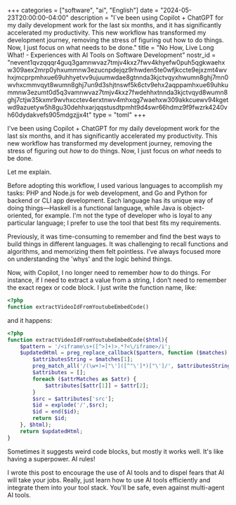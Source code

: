 +++
categories = ["software", "ai", "English"]
date = "2024-05-23T20:00:00-04:00"
description = "I`ve been using Copilot + ChatGPT for my daily development work for the last six months, and it has significantly accelerated my productivity. This new workflow has transformed my development journey, removing the stress of figuring out how to do things. Now, I just focus on what needs to be done."
title = "No How, Live Long What! - Experiences with AI Tools on Software Development"
nostr_id = "nevent1qvzqqqr4guq3gamnwvaz7tmjv4kxz7fwv4khyefw0puh5qgkwaehxw309aex2mrp0yhxummnw3ezucnpdejqz9rhwden5te0wfjkccte9ejxzmt4wvhxjmcprpmhxue69uhhyetvv9ujuumwdae8gtnnda3kjctvqyxhwumn8ghj7mn0wvhxcmmvqyt8wumn8ghj7un9d3shjtnswf5k6ctv9ehx2aqppamhxue69uhkummnw3ezumt0d5q3vamnwvaz7tmjv4kxz7fwdehhxtnnda3kjctvqyd8wumn8ghj7ctjw35kxmr9wvhxcctev4erxtnwv4mhxqg7waehxw309akkcuewv94kgetwd9azuetyw5h8gu30dehhxarjqqstusdtpmht9d4swr66hdmz9f9fwzrk4240vh60dydakvefs905mdgzjjx4t"
type = "toml"
+++

I've been using Copilot + ChatGPT for my daily development work for the last six months, and it has significantly accelerated my productivity. This new workflow has transformed my development journey, removing the stress of figuring out *how* to do things. Now, I just focus on *what* needs to be done.

Let me explain.

Before adopting this workflow, I used various languages to accomplish my tasks: PHP and Node.js for web development, and Go and Python for backend or CLI app development. Each language has its unique way of doing things—Haskell is a functional language, while Java is object-oriented, for example. I'm not the type of developer who is loyal to any particular language; I prefer to use the tool that best fits my requirements.

Previously, it was time-consuming to remember and find the best ways to build things in different languages. It was challenging to recall functions and algorithms, and memorizing them felt pointless. I’ve always focused more on understanding the 'whys' and the logic behind things.

Now, with Copilot, I no longer need to remember *how* to do things. For instance, if I need to extract a value from a string, I don't need to remember the exact regex or code block. I just write the function name, like:

```php
<?php
function extractVideoIdFromYoutubeEmbedCode()
```

and it happens:

```php
<?php
function extractVideoIdFromYoutubeEmbedCode($html){
    $pattern = '/<iframe\s+([^>]+)>.*?<\/iframe>/i';
    $updatedHtml = preg_replace_callback($pattern, function ($matches) {
        $attributesString = $matches[1];
        preg_match_all('/(\w+)=["\']([^"\']*)["\']/', $attributesString, $attrMatches, PREG_SET_ORDER);
        $attributes = [];
        foreach ($attrMatches as $attr) {
            $attributes[$attr[1]] = $attr[2];
        }
        $src = $attributes['src'];
        $id = explode('/',$src);
        $id = end($id);
        return $id;
    }, $html);
    return $updatedHtml;
}
```

Sometimes it suggests weird code blocks, but mostly it works well. It's like having a superpower. AI rules!

I wrote this post to encourage the use of AI tools and to dispel fears that AI will take your jobs. Really, just learn how to use AI tools efficiently and integrate them into your tool stack. You'll be safe, even against multi-agent AI tools.

